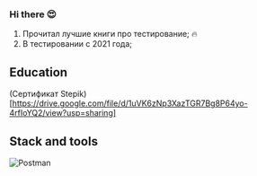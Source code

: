 ### Hi there 😍

1. Прочитал лучшие книги про тестирование; :fire:
2. В тестировании с 2021 года;

## Education
(Сертификат Stepik)[https://drive.google.com/file/d/1uVK6zNp3XazTGR7Bg8P64yo-4rfIoYQ2/view?usp=sharing]

## Stack and tools

 ![Postman](https://img.shields.io/badge/-Postman-000010?style=for-the-badge&logo=postman)
